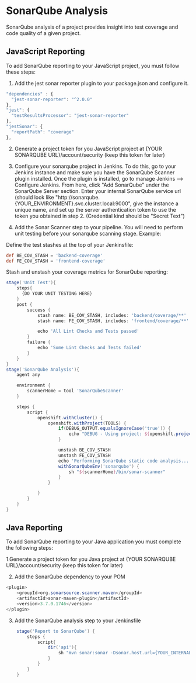 # SonarQube Analysis

SonarQube analysis of a project provides insight into test coverage and code quality of a given project.

## JavaScript Reporting

To add SonarQube reporting to your JavaScript project, you must follow these steps:

1. Add the jest sonar reporter plugin to your package.json and configure it.
``` javascript
"dependencies" : {
  "jest-sonar-reporter": "^2.0.0"
},
"jest": {
  "testResultsProcessor": "jest-sonar-reporter"
},
"jestSonar": {
  "reportPath": "coverage"
},
```

2. Generate a project token for you JavaScript project at {YOUR SONARQUBE URL}/account/security (keep this token for later)

3. Configure your sonarqube project in Jenkins. To do this, go to your Jenkins instance and make sure you have the SonarQube Scanner plugin installed. Once the plugin is installed, go to manage Jenkins --> Configure Jenkins. From here, click "Add SonarQube" under the SonarQube Server section. Enter your internal SonarQube service url (should look like "http://sonarqube.{YOUR_ENVIRONMENT}.svc.cluster.local:9000", give the instance a unique name, and set up the server authentication token to use the token you obtained in step 2. (Credential kind should be "Secret Text")

4. Add the Sonar Scanner step to your pipeline. You will need to perform unit testing before your sonarqube scanning stage. Example:

Define the test stashes at the top of your Jenkinsfile:
``` groovy
def BE_COV_STASH = 'backend-coverage'
def FE_COV_STASH = 'frontend-coverage'
```

Stash and unstash your coverage metrics for SonarQube reporting:
``` groovy
stage('Unit Test'){
    steps{
      {DO YOUR UNIT TESTING HERE}
    }
    post {
        success {
            stash name: BE_COV_STASH, includes: 'backend/coverage/**'
            stash name: FE_COV_STASH, includes: 'frontend/coverage/**'

            echo 'All Lint Checks and Tests passed'
        }
        failure {
            echo 'Some Lint Checks and Tests failed'
        }
    }
}
stage('SonarQube Analysis'){
    agent any

    environment {
        scannerHome = tool 'SonarQubeScanner'
    }

    steps {
        script {
            openshift.withCluster() {
                openshift.withProject(TOOLS) {
                    if(DEBUG_OUTPUT.equalsIgnoreCase('true')) {
                        echo "DEBUG - Using project: ${openshift.project()}"
                    }

                    unstash BE_COV_STASH
                    unstash FE_COV_STASH
                    echo 'Performing SonarQube static code analysis...'
                    withSonarQubeEnv('sonarqube') {
                        sh "${scannerHome}/bin/sonar-scanner"
                    }
                }

            }
        }
    }
}
```

## Java Reporting

To add SonarQube reporting to your Java application you must complete the following steps:

1.Generate a project token for you Java project at {YOUR SONARQUBE URL}/account/security (keep this token for later)

2. Add the SonarQube dependency to your POM
``` java
<plugin>
    <groupId>org.sonarsource.scanner.maven</groupId>
    <artifactId>sonar-maven-plugin</artifactId>
    <version>3.7.0.1746</version>
</plugin>
```

3. Add the SonarQube analysis step to your Jenkinsfile
``` groovy
    stage('Report to SonarQube') {
        steps {
            script{
                dir('api'){
                    sh "mvn sonar:sonar -Dsonar.host.url={YOUR_INTERNAL_SVC_URL} -Dsonar.login={YOUR TOKEN FROM STEP 1}"
                }
            }
        }
    }
```
